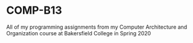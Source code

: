 # COMP-B13
All of my programming assignments from my Computer Architecture and Organization course at Bakersfield College in Spring 2020
